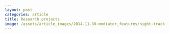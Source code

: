 ```yaml
---
layout: post
categories: article
title: Research projects
image: /assets/article_images/2014-11-30-mediator_features/night-track.JPG
---
```


